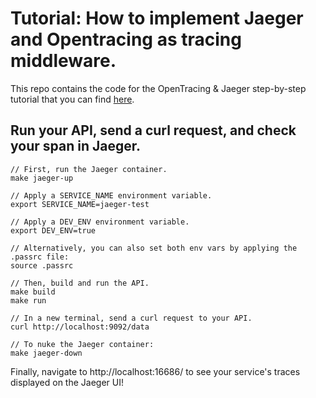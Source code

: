 # Tutorial: How to implement Jaeger and Opentracing as tracing middleware.

This repo contains the code for the OpenTracing & Jaeger step-by-step tutorial that you can find [here](https://medium.com/from-the-edge/tutorial-how-to-implement-jaeger-and-opentracing-as-tracing-middleware-e3e693ee0802).

## Run your API, send a curl request, and check your span in Jaeger.
```
// First, run the Jaeger container.
make jaeger-up

// Apply a SERVICE_NAME environment variable.
export SERVICE_NAME=jaeger-test

// Apply a DEV_ENV environment variable.
export DEV_ENV=true

// Alternatively, you can also set both env vars by applying the .passrc file:
source .passrc

// Then, build and run the API.
make build
make run

// In a new terminal, send a curl request to your API.
curl http://localhost:9092/data

// To nuke the Jaeger container:
make jaeger-down
```

Finally, navigate to http://localhost:16686/ to see your service's traces displayed on the Jaeger UI!